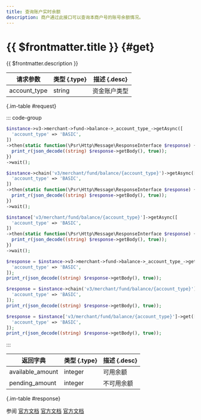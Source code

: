 ```yaml
---
title: 查询账户实时余额
description: 商户通过此接口可以查询本商户号的账号余额情况。
---
```


# {{ $frontmatter.title }} {#get}

{{ $frontmatter.description }}

| 请求参数 | 类型 {.type} | 描述 {.desc}
| --- | --- | ---
| account_type | string | 资金账户类型

{.im-table #request}

::: code-group

```php [异步纯链式]
$instance->v3->merchant->fund->balance->_account_type_->getAsync([
  'account_type' => 'BASIC',
])
->then(static function(\Psr\Http\Message\ResponseInterface $response) {
  print_r(json_decode((string) $response->getBody(), true));
})
->wait();
```

```php [异步声明式]
$instance->chain('v3/merchant/fund/balance/{account_type}')->getAsync([
  'account_type' => 'BASIC',
])
->then(static function(\Psr\Http\Message\ResponseInterface $response) {
  print_r(json_decode((string) $response->getBody(), true));
})
->wait();
```

```php [异步属性式]
$instance['v3/merchant/fund/balance/{account_type}']->getAsync([
  'account_type' => 'BASIC',
])
->then(static function(\Psr\Http\Message\ResponseInterface $response) {
  print_r(json_decode((string) $response->getBody(), true));
})
->wait();
```

```php [同步纯链式]
$response = $instance->v3->merchant->fund->balance->_account_type_->get([
  'account_type' => 'BASIC',
]);
print_r(json_decode((string) $response->getBody(), true));
```

```php [同步声明式]
$response = $instance->chain('v3/merchant/fund/balance/{account_type}')->get([
  'account_type' => 'BASIC',
]);
print_r(json_decode((string) $response->getBody(), true));
```

```php [同步属性式]
$response = $instance['v3/merchant/fund/balance/{account_type}']->get([
  'account_type' => 'BASIC',
]);
print_r(json_decode((string) $response->getBody(), true));
```

:::

| 返回字典 | 类型 {.type} | 描述 {.desc}
| --- | --- | ---
| available_amount | integer | 可用余额
| pending_amount | integer | 不可用余额

{.im-table #response}

参阅 [官方文档](https://pay.weixin.qq.com/wiki/doc/apiv3_partner/Offline/apis/chapter4_1_20.shtml) [官方文档](https://pay.weixin.qq.com/wiki/doc/apiv3/wxpay/ecommerce/amount/chapter3_3.shtml) [官方文档](https://pay.weixin.qq.com/docs/partner/apis/ecommerce-balance/accounts/query-balance.html)
